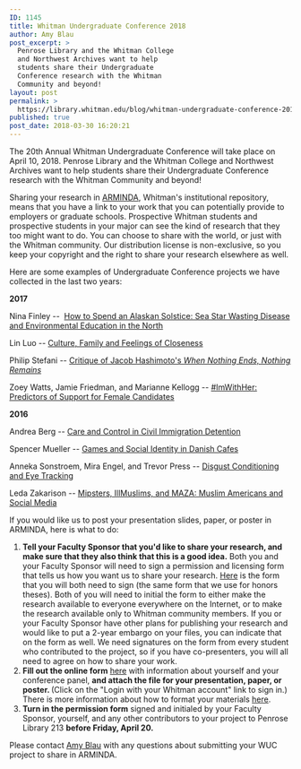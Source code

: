 ```yaml
---
ID: 1145
title: Whitman Undergraduate Conference 2018
author: Amy Blau
post_excerpt: >
  Penrose Library and the Whitman College
  and Northwest Archives want to help
  students share their Undergraduate
  Conference research with the Whitman
  Community and beyond!
layout: post
permalink: >
  https://library.whitman.edu/blog/whitman-undergraduate-conference-2018/
published: true
post_date: 2018-03-30 16:20:21
---
```

The 20th Annual Whitman Undergraduate Conference will take place on April 10, 2018. Penrose Library and the Whitman College and Northwest Archives want to help students share their Undergraduate Conference research with the Whitman Community and beyond!

Sharing your research in <a href="http://arminda.whitman.edu">ARMINDA</a>, Whitman's institutional repository, means that you have a link to your work that you can potentially provide to employers or graduate schools. Prospective Whitman students and prospective students in your major can see the kind of research that they too might want to do. You can choose to share with the world, or just with the Whitman community. Our distribution license is non-exclusive, so you keep your copyright and the right to share your research elsewhere as well.

Here are some examples of Undergraduate Conference projects we have collected in the last two years:

<strong>2017</strong>

Nina Finley --  <a href="https://arminda.whitman.edu/object/arminda61372">How to Spend an Alaskan Solstice: Sea Star Wasting Disease and Environmental Education in the North</a>

Lin Luo -- <a href="https://arminda.whitman.edu/object/arminda61369">Culture, Family and Feelings of Closeness</a>

Philip Stefani -- <a href="https://arminda.whitman.edu/object/arminda61368">Critique of Jacob Hashimoto's <em>When Nothing Ends, Nothing Remains</em></a>

Zoey Watts, Jamie Friedman, and Marianne Kellogg -- <a href="https://arminda.whitman.edu/object/arminda61371">#ImWithHer: Predictors of Support for Female Candidates</a>

<strong>2016</strong>

Andrea Berg -- <a href="https://arminda.whitman.edu/object/arminda61359">Care and Control in Civil Immigration Detention</a>

Spencer Mueller -- <a href="https://arminda.whitman.edu/object/arminda61356">Games and Social Identity in Danish Cafes</a>

Anneka Sonstroem, Mira Engel, and Trevor Press -- <a href="https://arminda.whitman.edu/object/arminda61358">Disgust Conditioning and Eye Tracking</a>

Leda Zakarison -- <a href="https://arminda.whitman.edu/object/arminda61363">Mipsters, IllMuslims, and MAZA: Muslim Americans and Social Media</a>

If you would like us to post your presentation slides, paper, or poster in ARMINDA, here is what to do:
<ol>
 	<li><strong>Tell your Faculty Sponsor that you'd like to share your research, and make sure that they also think that this is a good idea.</strong> Both you and your Faculty Sponsor will need to sign a permission and licensing form that tells us how you want us to share your research. <a href="https://drive.google.com/open?id=0B7Z5VLtKqh9gU2VFTmpRZC04aVE">Here</a> is the form that you will both need to sign (the same form that we use for honors theses). Both of you will need to initial the form to either make the research available to everyone everywhere on the Internet, or to make the research available only to Whitman community members. If you or your Faculty Sponsor have other plans for publishing your research and would like to put a 2-year embargo on your files, you can indicate that on the form as well. We need signatures on the form from every student who contributed to the project, so if you have co-presenters, you will all need to agree on how to share your work.</li>
 	<li><strong>Fill out the online form</strong> <a href="https://arminda.whitman.edu/cgi/ir_submit.cgi?context=undergraduate_conference">here</a> with information about yourself and your conference panel, <strong>and attach the file for your presentation, paper, or poster. </strong>(Click on the "Login with your Whitman account" link to sign in.) There is more information about how to format your materials <a href="https://library.whitman.edu/whitman-undergraduate-conference/">here</a>.</li>
 	<li><strong>Turn in the permission form</strong> signed and initialed by your Faculty Sponsor, yourself, and any other contributors to your project to Penrose Library 213 <strong>before Friday, April 20.</strong></li>
</ol>
Please contact <a href="mailto:blauar@whitman.edu">Amy Blau</a> with any questions about submitting your WUC project to share in ARMINDA.